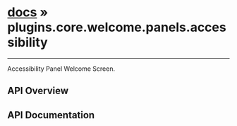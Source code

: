 # [docs](index.md) » plugins.core.welcome.panels.accessibility
---

Accessibility Panel Welcome Screen.

## API Overview

## API Documentation

